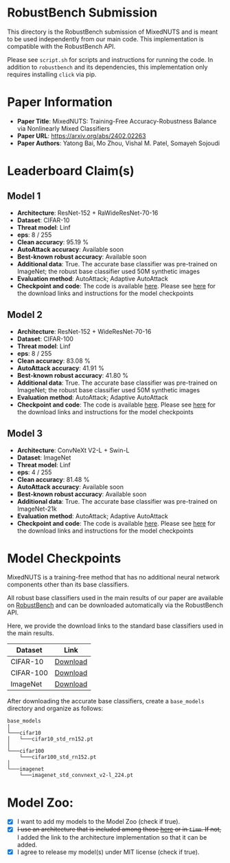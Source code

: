 # RobustBench Submission

This directory is the RobustBench submission of MixedNUTS and is meant to be used independently from our main code.
This implementation is compatible with the RobustBench API.

Please see `script.sh` for scripts and instructions for running the code.
In addition to `robustbench` and its dependencies, this implementation only requires installing `click` via pip.


# Paper Information

- **Paper Title**: MixedNUTS: Training-Free Accuracy-Robustness Balance via Nonlinearly Mixed Classifiers
- **Paper URL**: https://arxiv.org/abs/2402.02263
- **Paper Authors**: Yatong Bai, Mo Zhou, Vishal M. Patel, Somayeh Sojoudi


# Leaderboard Claim(s)

## Model 1

- **Architecture**: ResNet-152 + RaWideResNet-70-16
- **Dataset**: CIFAR-10
- **Threat model**: Linf
- **eps**: 8 / 255
- **Clean accuracy**: 95.19 %
- **AutoAttack accuracy**: Available soon
- **Best-known robust accuracy**: Available soon
- **Additional data**: True.
  The accurate base classifier was pre-trained on ImageNet; the robust base classifier used 50M synthetic images
- **Evaluation method**: AutoAttack; Adaptive AutoAttack
- **Checkpoint and code**: The code is available [here](https://github.com/Bai-YT/MixedNUTS/tree/main/robustbench_impl).
  Please see [here](https://github.com/Bai-YT/MixedNUTS/tree/main/robustbench_impl#model-checkpoints)
  for the download links and instructions for the model checkpoints

## Model 2

- **Architecture**: ResNet-152 + WideResNet-70-16
- **Dataset**: CIFAR-100
- **Threat model**: Linf
- **eps**: 8 / 255
- **Clean accuracy**: 83.08 %
- **AutoAttack accuracy**: 41.91 %
- **Best-known robust accuracy**: 41.80 %
- **Additional data**: True.
  The accurate base classifier was pre-trained on ImageNet; the robust base classifier used 50M synthetic images
- **Evaluation method**: AutoAttack; Adaptive AutoAttack
- **Checkpoint and code**: The code is available [here](https://github.com/Bai-YT/MixedNUTS/tree/main/robustbench_impl).
  Please see [here](https://github.com/Bai-YT/MixedNUTS/tree/main/robustbench_impl#model-checkpoints)
  for the download links and instructions for the model checkpoints

## Model 3

- **Architecture**: ConvNeXt V2-L + Swin-L
- **Dataset**: ImageNet
- **Threat model**: Linf
- **eps**: 4 / 255
- **Clean accuracy**: 81.48 %
- **AutoAttack accuracy**: Available soon
- **Best-known robust accuracy**: Available soon
- **Additional data**: True.
  The accurate base classifier was pre-trained on ImageNet-21k
- **Evaluation method**: AutoAttack; Adaptive AutoAttack
- **Checkpoint and code**: The code is available [here](https://github.com/Bai-YT/MixedNUTS/tree/main/robustbench_impl).
  Please see [here](https://github.com/Bai-YT/MixedNUTS/tree/main/robustbench_impl#model-checkpoints)
  for the download links and instructions for the model checkpoints


# Model Checkpoints

MixedNUTS is a training-free method that has no additional neural network components other than its base classifiers.

All robust base classifiers used in the main results of our paper are available on [RobustBench](https://robustbench.github.io)
and can be downloaded automatically via the RobustBench API.

Here, we provide the download links to the standard base classifiers used in the main results.

| Dataset   | Link  |
|-----------|-------|
| CIFAR-10  | [Download](http://172.233.227.28/base_models/cifar10/cifar10_std_rn152.pt)    |
| CIFAR-100 | [Download](http://172.233.227.28/base_models/cifar100/cifar100_std_rn152.pt)  |
| ImageNet  | [Download](https://dl.fbaipublicfiles.com/convnext/convnextv2/im22k/convnextv2_large_22k_224_ema.pt)  |

After downloading the accurate base classifiers, create a `base_models` directory and organize as follows:
```
base_models
│
└───cifar10
│   └───cifar10_std_rn152.pt
│   
└───cifar100
    └───cifar100_std_rn152.pt
│   
└───imagenet
    └───imagenet_std_convnext_v2-l_224.pt
```


# Model Zoo:

- [x] I want to add my models to the Model Zoo (check if true).
- [x] <del>I use an architecture that is included among those
  [here](https://github.com/RobustBench/robustbench/tree/master/robustbench/model_zoo/architectures)
  or in `timm`. If not,</del> I added the link to the architecture implementation so that it can be added.
- [x] I agree to release my model(s) under MIT license (check if true).
